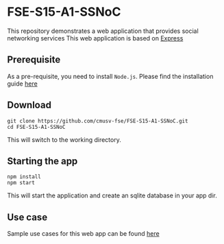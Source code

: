 # FSE-S15-A1-SSNoC

This repository demonstrates a web application that provides social networking services
This web application is based on [Express](http://expressjs.com/)

## Prerequisite

As a pre-requisite, you need to install `Node.js`. Please find the installation guide [here](https://nodejs.org/)

## Download

```
git clone https://github.com/cmusv-fse/FSE-S15-A1-SSNoC.git
cd FSE-S15-A1-SSNoC
```

This will switch to the working directory.

## Starting the app

```
npm install
npm start
```

This will start the application and create an sqlite database in your app dir.

## Use case

Sample use cases for this web app can be found [here](https://docs.google.com/a/andrew.cmu.edu/document/d/1o23LruaNygi7qtNd-Xx_rA9dx0-EfRKVTPEcgWqpDSg/edit)
